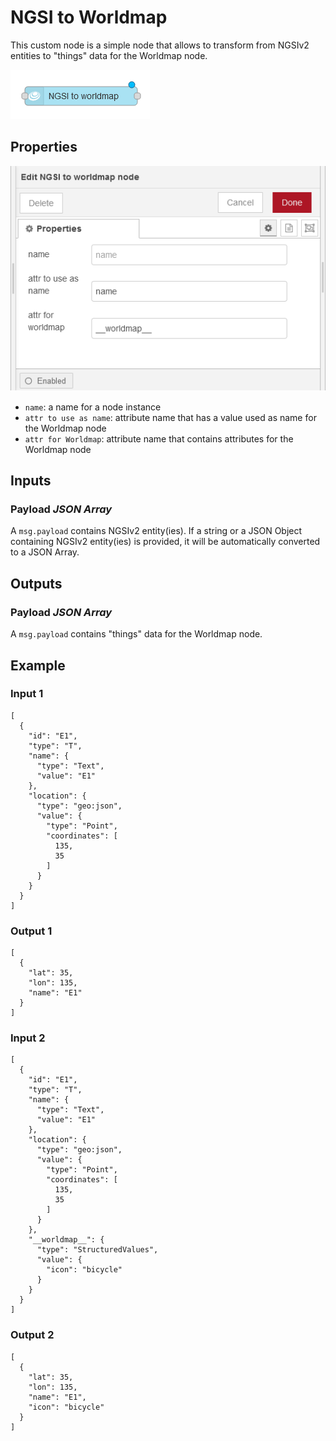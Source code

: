 # NGSI to Worldmap

This custom node is a simple node that allows to transform from NGSIv2 entities to "things" data for the Worldmap node.

![](https://raw.githubusercontent.com/lets-fiware/node-red-contrib-letsfiware-NGSI/gh-pages/images/to-worldmap-01.png)

## Properties

![](https://raw.githubusercontent.com/lets-fiware/node-red-contrib-letsfiware-NGSI/gh-pages/images/to-worldmap-02.png)

- `name`: a name for a node instance
- `attr to use as name`: attribute name that has a value used as name for the Worldmap node
- `attr for Worldmap`: attribute name that contains attributes for the Worldmap node

## Inputs

### Payload  *JSON Array*

A `msg.payload` contains NGSIv2 entity(ies).
If a string or a JSON Object containing NGSIv2 entity(ies) is provided, it will be automatically converted to a JSON Array.

## Outputs

### Payload *JSON Array*

A `msg.payload` contains "things" data for the Worldmap node.

## Example

### Input 1

```
[
  {
    "id": "E1",
    "type": "T",
    "name": {
      "type": "Text",
      "value": "E1"
    },
    "location": {
      "type": "geo:json",
      "value": {
        "type": "Point",
        "coordinates": [
          135,
          35
        ]
      }
    }
  }
]
```

### Output 1

```
[
  {
    "lat": 35,
    "lon": 135,
    "name": "E1"
  }
]
```

### Input 2

```
[
  {
    "id": "E1",
    "type": "T",
    "name": {
      "type": "Text",
      "value": "E1"
    },
    "location": {
      "type": "geo:json",
      "value": {
        "type": "Point",
        "coordinates": [
          135,
          35
        ]
      }
    },
    "__worldmap__": {
      "type": "StructuredValues",
      "value": {
        "icon": "bicycle"
      }
    }
  }
]
```

### Output 2

```
[
  {
    "lat": 35,
    "lon": 135,
    "name": "E1",
    "icon": "bicycle"
  }
]
```
